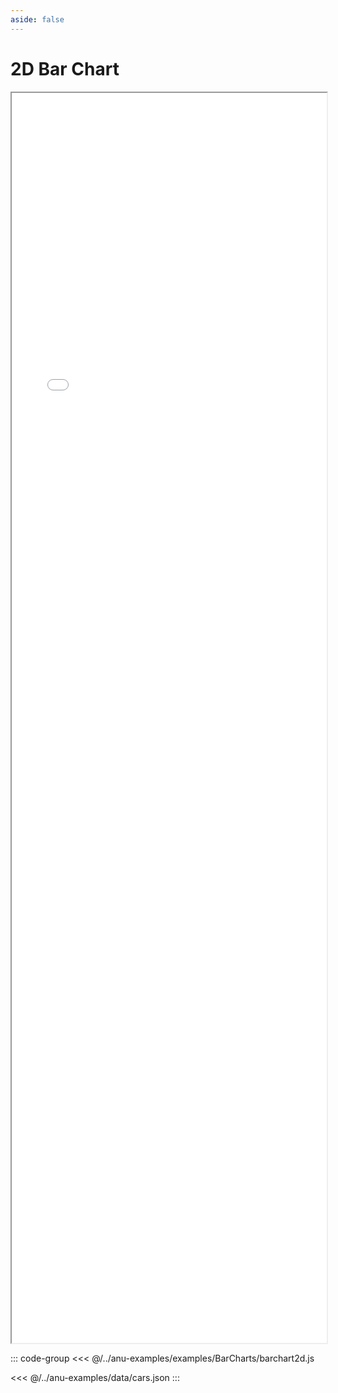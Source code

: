 ```yaml
---
aside: false
---
```



# 2D Bar Chart


<div style="width: 100%;">
    <iframe id="inlineFrameExample"
        title="Inline Frame Example"
        src="/index.html/?example=barchart2D">
    </iframe>
</div>


<style>
    iframe {
        width: 100%;
        height: 50vh;
        display: block;
        margin-left: auto;
        margin-right: auto;
    }
</style>

::: code-group
<<< @/../anu-examples/examples/BarCharts/barchart2d.js 

<<< @/../anu-examples/data/cars.json
:::